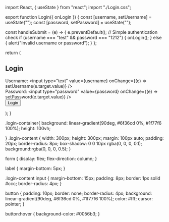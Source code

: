 import React, { useState } from "react";
import "./Login.css";

export function Login({ onLogin }) {
  const [username, setUsername] = useState("");
  const [password, setPassword] = useState("");

  const handleSubmit = (e) => {
    e.preventDefault();
    // Simple authentication check
    if (username === "test" && password === "1212") {
      onLogin();
    } else {
      alert("Invalid username or password");
    }
  };

  return (
    <div className="login-container">
        <div className="login-content">
      <form onSubmit={handleSubmit}>
        <h2>Login</h2>
        <div>
          <label>Username:</label>
          <input 
            type="text" 
            value={username} 
            onChange={(e) => setUsername(e.target.value)} 
          />
        </div>
        <div>
          <label>Password:</label>
          <input 
            type="password" 
            value={password} 
            onChange={(e) => setPassword(e.target.value)} 
          />
        </div>
        <button type="submit">Login</button>
      </form>
    </div>
        </div>
  );
}





.login-container{
      background: linear-gradient(90deg, #6f36cd 0%, #1f77f6 100%);
      height: 100vh;

}
.login-content {
  width: 300px;
  height: 300px;
  margin: 100px auto;
  padding: 20px;
  border-radius: 8px;
  box-shadow: 0 0 10px rgba(0, 0, 0, 0.1);
  background:rgba(0, 0, 0, 0.5);
}

form {
  display: flex;
  flex-direction: column;
}

label {
  margin-bottom: 5px;
}

.login-content input {
  margin-bottom: 15px;
  padding: 8px;
  border: 1px solid #ccc;
  border-radius: 4px;
}

button {
  padding: 10px;
  border: none;
  border-radius: 4px;
  background: linear-gradient(90deg, #6f36cd 0%, #1f77f6 100%);
  color: #fff;
  cursor: pointer;
}

button:hover {
  background-color: #0056b3;
}
